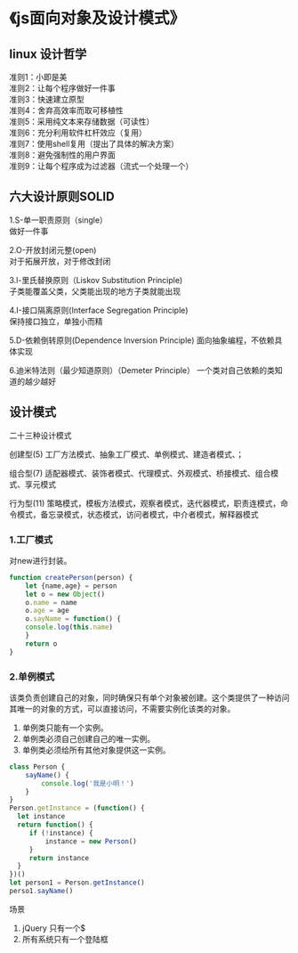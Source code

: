 # 《js面向对象及设计模式》    

## linux 设计哲学   


准则1：小即是美   
准则2：让每个程序做好一件事   
准则3：快速建立原型   
准则4：舍弃高效率而取可移植性   
准则5：采用纯文本来存储数据（可读性）   
准则6：充分利用软件杠杆效应（复用）   
准则7：使用shell复用（提出了具体的解决方案）      
准则8：避免强制性的用户界面     
准则9：让每个程序成为过滤器（流式一个处理一个）    

## 六大设计原则SOLID   


1.S-单一职责原则（single）   
做好一件事   

2.O-开放封闭元整(open)   
对于拓展开放，对于修改封闭    

3.l-里氏替换原则（Liskov Substitution Principle)   
子类能覆盖父类，父类能出现的地方子类就能出现

4.I-接口隔离原则(Interface Segregation Principle)   
保持接口独立，单独小而精

5.D-依赖倒转原则(Dependence Inversion Principle)
 面向抽象编程，不依赖具体实现
  
6.迪米特法则（最少知道原则）（Demeter Principle）
一个类对自己依赖的类知道的越少越好    

## 设计模式
二十三种设计模式   

创建型(5)
工厂方法模式、抽象工厂模式、单例模式、建造者模式、；

组合型(7)
适配器模式、装饰者模式、代理模式、外观模式、桥接模式、组合模式、享元模式

行为型(11)
策略模式，模板方法模式，观察者模式，迭代器模式，职责连模式，命令模式，备忘录模式，状态模式，访问者模式，中介者模式，解释器模式

### 1.工厂模式
对new进行封装。  
```js
function createPerson(person) {
    let {name,age} = person
    let o = new Object()
    o.name = name
    o.age = age
    o.sayName = function() {
    console.log(this.name)
    }
    return o
}
```
### 2.单例模式
该类负责创建自己的对象，同时确保只有单个对象被创建。这个类提供了一种访问其唯一的对象的方式，可以直接访问，不需要实例化该类的对象。

1. 单例类只能有一个实例。   
2. 单例类必须自己创建自己的唯一实例。   
3. 单例类必须给所有其他对象提供这一实例。   

```js
class Person {
    sayName() {
        console.log('我是小明！')
    }
}
Person.getInstance = (function() {
  let instance
  return function() {
     if (!instance) {
         instance = new Person()
     } 
     return instance
  }
})()
let person1 = Person.getInstance()
perso1.sayName()
```
场景    
1. jQuery 只有一个$   
2. 所有系统只有一个登陆框